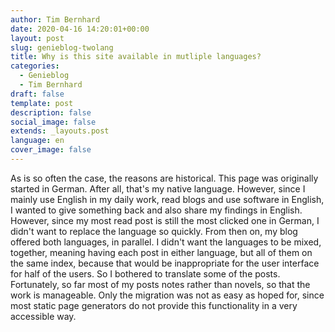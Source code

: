 ```yaml
---
author: Tim Bernhard
date: 2020-04-16 14:20:01+00:00
layout: post
slug: genieblog-twolang
title: Why is this site available in mutliple languages?
categories:
  - Genieblog
  - Tim Bernhard
draft: false
template: post
description: false
social_image: false
extends: _layouts.post
language: en
cover_image: false
---
```


As is so often the case, the reasons are historical.
This page was originally started in German.
After all, that's my native language.
However, since I mainly use English in my daily work, read blogs and use software in English,
I wanted to give something back and also share my findings in English.
However, since my most read post is still the most clicked one in German,
I didn't want to replace the language so quickly.
From then on, my blog offered both languages, in parallel.
I didn't want the languages to be mixed, together,
meaning having each post in either language, but all of them on the same index,
because that would be inappropriate for the user interface for half of the users.
So I bothered to translate some of the posts.
Fortunately, so far most of my posts notes rather than novels, so that the work is manageable.
Only the migration was not as easy as hoped for, since most
static page generators do not provide this functionality in a very accessible way.
